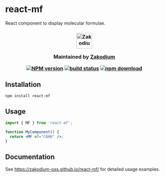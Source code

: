 # react-mf

React component to display molecular formulae.

<h3 align="center">

  <a href="https://www.zakodium.com">
    <img src="https://www.zakodium.com/brand/zakodium-logo-white.svg" width="50" alt="Zakodium logo" />
  </a>

  <p>
    Maintained by <a href="https://www.zakodium.com">Zakodium</a>
  </p>

[![NPM version][npm-image]][npm-url]
[![build status][ci-image]][ci-url]
[![npm download][download-image]][download-url]

</h3>

## Installation

```console
npm install react-mf
```

## Usage

```jsx
import { MF } from 'react-mf';

function MyComponent() {
  return <MF mf="C6H6" />;
}
```

## Documentation

See https://zakodium-oss.github.io/react-mf/ for detailed usage examples.

[npm-image]: https://img.shields.io/npm/v/react-mf.svg
[npm-url]: https://npmjs.org/package/react-mf
[ci-image]: https://github.com/zakodium-oss/react-mf/workflows/Node.js%20CI/badge.svg?branch=main
[ci-url]: https://github.com/zakodium-oss/react-mf/actions?query=workflow%3A%22Node.js+CI%22
[download-image]: https://img.shields.io/npm/dm/react-mf.svg
[download-url]: https://npmjs.org/package/react-mf
